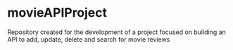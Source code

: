 # movieAPIProject
Repository created for the development of a project focused on building an API to add, update, delete and search for movie reviews
